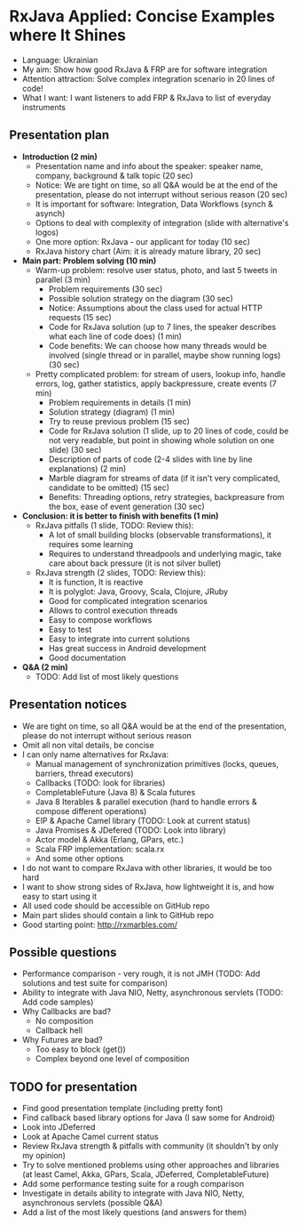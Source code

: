 # RxJava Applied: Concise Examples where It Shines
- Language: Ukrainian
- My aim: Show how good RxJava & FRP are for software integration
- Attention attraction: Solve complex integration scenario in 20 lines of code!
- What I want: I want listeners to add FRP & RxJava to list of everyday instruments 

## Presentation plan
* __Introduction (2 min)__
	* Presentation name and info about the speaker: speaker name, company, background & talk topic (20 sec)
	* Notice: We are tight on time, so all Q&A would be at the end of the presentation, please do not interrupt without serious reason (20 sec)
	* It is important for software: Integration, Data Workflows (synch & asynch)
	* Options to deal with complexity of integration (slide with alternative's logos)
	* One more option: RxJava - our applicant for today (10 sec)
	* RxJava history chart (Aim: it is already mature library, 20 sec)
* __Main part: Problem solving (10 min)__
	* Warm-up problem: resolve user status, photo, and last 5 tweets in parallel (3 min)
		- Problem requirements (30 sec)
		- Possible solution strategy on the diagram (30 sec)
		- Notice: Assumptions about the class used for actual HTTP requests (15 sec)
		- Code for RxJava solution (up to 7 lines, the speaker describes what each line of code does) (1 min)
		- Code benefits: We can choose how many threads would be involved (single thread or in parallel, maybe show running logs) (30 sec)
	* Pretty complicated problem: for stream of users, lookup info, handle errors, log, gather statistics, apply backpressure, create events (7 min)
		- Problem requirements in details (1 min)
		- Solution strategy (diagram) (1 min)
		- Try to reuse previous problem (15 sec)
		- Code for RxJava solution (1 slide, up to 20 lines of code, could be not very readable, but point in showing whole solution on one slide) (30 sec)
		- Description of parts of code (2-4 slides with line by line explanations) (2 min)
		- Marble diagram for streams of data (if it isn't very complicated, candidate to be omitted) (15 sec)
		- Benefits: Threading options, retry strategies, backpreasure from the box, ease of event generation (30 sec)
* __Conclusion: it is better to finish with benefits (1 min)__
	* RxJava pitfalls (1 slide, TODO: Review this):
		- A lot of small building blocks (observable transformations), it requires some learning
		- Requires to understand threadpools and underlying magic, take care about back pressure (it is not silver bullet)
	* RxJava strength (2 slides, TODO: Review this):
		- It is function, It is reactive
		- It is polyglot: Java, Groovy, Scala, Clojure, JRuby 
		- Good for complicated integration scenarios
		- Allows to control execution threads
		- Easy to compose workflows
		- Easy to test
		- Easy to integrate into current solutions
		- Has great success in Android development
		- Good documentation
* __Q&A (2 min)__
	* TODO: Add list of most likely questions

## Presentation notices
- We are tight on time, so all Q&A would be at the end of the presentation, please do not interrupt without serious reason
- Omit all non vital details, be concise
- I can only name alternatives for RxJava:
	- Manual management of synchronization primitives (locks, queues, barriers, thread executors)
	- Callbacks (TODO: look for libraries)
	- CompletableFuture (Java 8) & Scala futures
	- Java 8 Iterables & parallel execution (hard to handle errors & compose different operations)
	- EIP & Apache Camel library (TODO: Look at current status)
	- Java Promises & JDefered (TODO: Look into library)
	- Actor model & Akka (Erlang, GPars, etc.)
	- Scala FRP implementation: scala.rx
	- And some other options
- I do not want to compare RxJava with other libraries, it would be too hard
- I want to show strong sides of RxJava, how lightweight it is, and how easy to start using it
- All used code should be accessible on GitHub repo
- Main part slides should contain a link to GitHub repo
- Good starting point: http://rxmarbles.com/

## Possible questions
- Performance comparison - very rough, it is not JMH (TODO: Add solutions and test suite for comparison)
- Ability to integrate with Java NIO, Netty, asynchronous servlets (TODO: Add code samples)
- Why Callbacks are bad?
    - No composition
    - Callback hell
- Why Futures are bad?
    - Too easy to block (get())
    - Complex beyond one level of composition
    

## TODO for presentation
- Find good presentation template (including pretty font)
- Find callback based library options for Java (I saw some for Android)
- Look into JDeferred
- Look at Apache Camel current status
- Review RxJava strength & pitfalls with community (it shouldn't by only my opinion)
- Try to solve mentioned problems using other approaches and libraries (at least Camel, Akka, GPars, Scala, JDeferred, CompletableFuture)
- Add some performance testing suite for a rough comparison
- Investigate in details ability to integrate with Java NIO, Netty, asynchronous servlets (possible Q&A)
- Add a list of the most likely questions (and answers for them)
